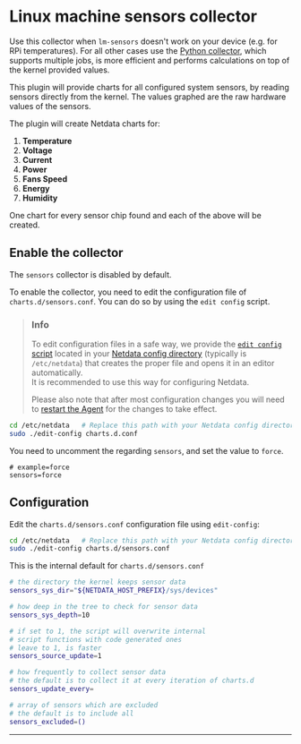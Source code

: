 # Linux machine sensors collector

Use this collector when `lm-sensors` doesn't work on your device (e.g. for RPi temperatures).
For all other cases use the [Python collector](https://github.com/netdata/netdata/blob/master/collectors/python.d.plugin/sensors), which supports multiple
jobs, is more efficient and performs calculations on top of the kernel provided values.

This plugin will provide charts for all configured system sensors, by reading sensors directly from the kernel.
The values graphed are the raw hardware values of the sensors.

The plugin will create Netdata charts for:

1. **Temperature**
2. **Voltage**
3. **Current**
4. **Power**
5. **Fans Speed**
6. **Energy**
7. **Humidity**

One chart for every sensor chip found and each of the above will be created.

## Enable the collector

The `sensors` collector is disabled by default.

To enable the collector, you need to edit the configuration file of `charts.d/sensors.conf`. You can do so by using the `edit config` script.  

> ### Info
>
> To edit configuration files in a safe way, we provide the [`edit config` script](https://github.com/netdata/netdata/blob/master/docs/configure/nodes.md#use-edit-config-to-edit-configuration-files) located in your [Netdata config directory](https://github.com/netdata/netdata/blob/master/docs/configure/nodes.md#the-netdata-config-directory) (typically is `/etc/netdata`) that creates the proper file and opens it in an editor automatically.  
> It is recommended to use this way for configuring Netdata.
>
> Please also note that after most configuration changes you will need to [restart the Agent](https://github.com/netdata/netdata/blob/master/docs/configure/start-stop-restart.md) for the changes to take effect.

```bash
cd /etc/netdata   # Replace this path with your Netdata config directory, if different
sudo ./edit-config charts.d.conf
```

You need to uncomment the regarding `sensors`, and set the value to `force`.

```shell
# example=force
sensors=force
```

## Configuration

Edit the `charts.d/sensors.conf` configuration file using `edit-config`:

```bash
cd /etc/netdata   # Replace this path with your Netdata config directory, if different
sudo ./edit-config charts.d/sensors.conf
```

This is the internal default for `charts.d/sensors.conf`

```sh
# the directory the kernel keeps sensor data
sensors_sys_dir="${NETDATA_HOST_PREFIX}/sys/devices"

# how deep in the tree to check for sensor data
sensors_sys_depth=10

# if set to 1, the script will overwrite internal
# script functions with code generated ones
# leave to 1, is faster
sensors_source_update=1

# how frequently to collect sensor data
# the default is to collect it at every iteration of charts.d
sensors_update_every=

# array of sensors which are excluded
# the default is to include all
sensors_excluded=()
```

---
